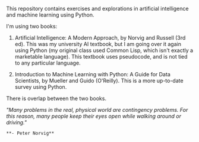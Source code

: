 This repository contains exercises and explorations in 
artificial intelligence and machine learning using Python.

I'm using two books:

1. Artificial Intelligence: A Modern Approach, by Norvig 
and Russell (3rd ed). This was my university AI textbook, but I am 
going over it again using Python (my original class used 
Common Lisp, which isn't exactly a marketable language). This 
textbook uses pseudocode, and is not tied to any particular language.

2. Introduction to Machine Learning with Python: 
A Guide for Data Scientists, by Mueller and Guido (O'Reilly). This 
is a more up-to-date survey using Python.

There is overlap between the two books.






_"Many problems in the real, physical world are contingency problems. For
this reason, many people keep their eyes open while walking around
or driving."_

    **- Peter Norvig**